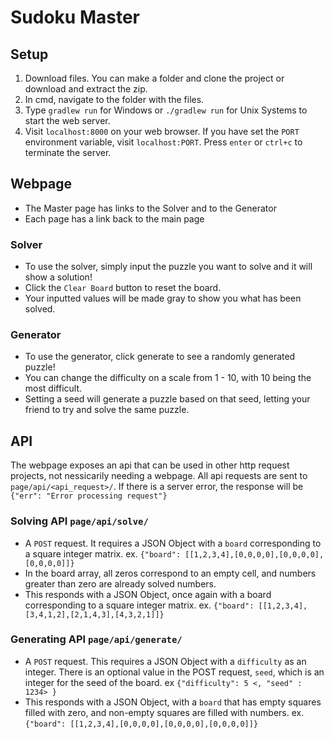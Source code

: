 # Sudoku Master

## Setup
1) Download files. You can make a folder and clone the project or download and extract the zip. 
2) In cmd, navigate to the folder with the files.
3) Type `gradlew run` for Windows or `./gradlew run` for Unix Systems to start the web server.
4) Visit `localhost:8000` on your web browser. If you have set the `PORT` environment variable, visit `localhost:PORT`. Press `enter` or `ctrl+c` to terminate the server.

## Webpage
- The Master page has links to the Solver and to the Generator
- Each page has a link back to the main page

### Solver
- To use the solver, simply input the puzzle you want to solve and it will show a solution!
- Click the `Clear Board` button to reset the board.
- Your inputted values will be made gray to show you what has been solved.

### Generator
- To use the generator, click generate to see a randomly generated puzzle! 
- You can change the difficulty on a scale from 1 - 10, with 10 being the most difficult. 
- Setting a seed will generate a puzzle based on that seed, letting your friend to try and solve the same puzzle.

## API
The webpage exposes an api that can be used in other http request projects, not nessicarily needing a webpage. All api requests are sent to `page/api/<api_request>/`. If there is a server error, the response will be `{"err": "Error processing request"}`

### Solving API `page/api/solve/`
- A `POST` request. It requires a JSON Object with a `board` corresponding to a square integer matrix. ex. `{"board": [[1,2,3,4],[0,0,0,0],[0,0,0,0],[0,0,0,0]]}`
- In the board array, all zeros correspond to an empty cell, and numbers greater than zero are already solved numbers.
- This responds with a JSON Object, once again with a board corresponding to a square integer matrix. ex. `{"board": [[1,2,3,4],[3,4,1,2],[2,1,4,3],[4,3,2,1]]}`

### Generating API `page/api/generate/`
- A `POST` request. This requires a JSON Object with a `difficulty` as an integer. There is an optional value in the POST request, `seed`, which is an integer for the seed of the board. ex `{"difficulty": 5 <, "seed" : 1234> }` 
- This responds with a JSON Object, with a `board` that has empty squares filled with zero, and non-empty squares are filled with numbers. ex. `{"board": [[1,2,3,4],[0,0,0,0],[0,0,0,0],[0,0,0,0]]}`

